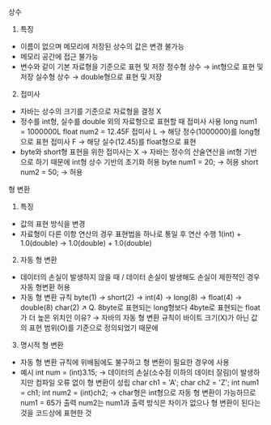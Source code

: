 상수
1. 특징
- 이름이 없으며 메모리에 저장된 상수의 값은 변경 불가능
- 메모리 공간에 접근 불가능
- 변수와 같이 기본 자료형을 기준으로 표현 및 저장
정수형 상수 → int형으로 표현 및 저장
실수형 상수 → double형으로 표현 및 저장
2. 접미사
- 자바는 상수의 크기를 기준으로 자료형을 결정 X
- 정수를 int형, 실수를 double 외의 자료형으로 표현할 때 접미사 사용
  long num1 = 1000000L
  float num2 = 12.45F
  접미사 L → 해당 정수(1000000)를 long형으로 표현
  접미사 F → 해당 실수(12.45)를 float형으로 표현
- byte와 short형 표현을 위한 접미사는 X
  → 자바는 정수의 산술연산을 int형 기반으로 하기 때문에 int형 상수 기반의 초기화 허용
  byte num1 = 20;  → 허용
  short num2 = 50; → 허용

형 변환
1. 특징
- 값의 표현 방식을 변경
- 자료형이 다른 이항 연산의 경우 표현법을 하나로 통일 후 연산 수행
1(int) + 1.0(double) → 1.0(double) + 1.0(double) 
2. 자동 형 변환
- 데이터의 손실이 발생하지 않을 때 / 데이터 손실이 발생해도 손실이 제한적인 경우 자동 형변환 허용
- 자동 형 변환 규칙
byte(1) → short(2) → int(4) → long(8) → float(4) → double(8)
              char(2) ↗
Q. 8byte로 표현되는 long형보다 4byte로 표현되는 float가 더 높은 위치인 이유?
→ 자바의 자동 형 변환 규칙이 바이트 크기(X)가 아닌 값의 표현 범위(O)를 기준으로 정의되었기 때문에                
3. 명시적 형 변환
- 자동 형 변환 규칙에 위배됨에도 불구하고 형 변환이 필요한 경우에 사용
- 예시
int num = (int)3.15;
→ 데이터의 손실(소수점 이하의 데이터 잘림)이 발생하지만 컴파일 오류 없이 형 변환이 성립
char ch1 = 'A';
char ch2 = 'Z';
int num1 = ch1;
int num2 = (int)ch2;
→ char형은 int형으로 자동 형 변환이 가능하므로 num1 = 65가 출력
num2는 num1과 출력 방식은 차이가 없으나 형 변환이 된다는 것을 코드상에 표현한 것
